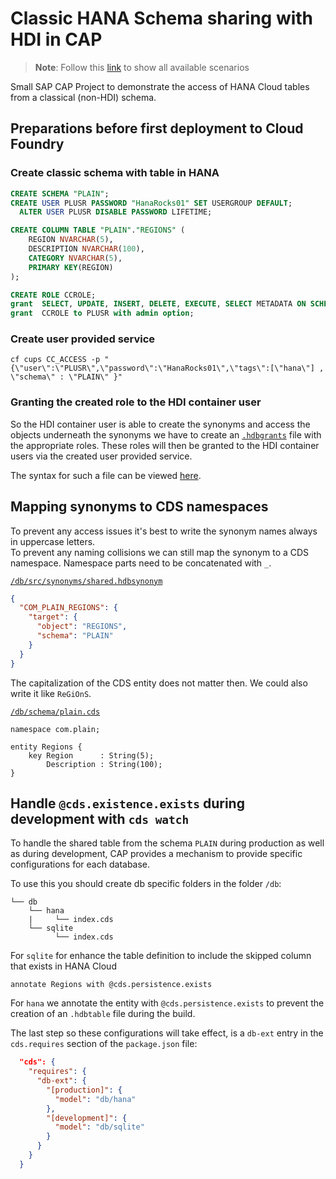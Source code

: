 # Classic HANA Schema sharing with HDI in CAP

> **Note**: Follow this [link](https://github.com/stockbal/cap-samples/tree/main) to show all available scenarios

Small SAP CAP Project to demonstrate the access of HANA Cloud tables from a classical (non-HDI) schema.

## Preparations before first deployment to Cloud Foundry

### Create classic schema with table in HANA

```sql
CREATE SCHEMA "PLAIN";
CREATE USER PLUSR PASSWORD "HanaRocks01" SET USERGROUP DEFAULT;
  ALTER USER PLUSR DISABLE PASSWORD LIFETIME;

CREATE COLUMN TABLE "PLAIN"."REGIONS" (
	REGION NVARCHAR(5),
	DESCRIPTION NVARCHAR(100),
	CATEGORY NVARCHAR(5),
	PRIMARY KEY(REGION)
);

CREATE ROLE CCROLE;
grant  SELECT, UPDATE, INSERT, DELETE, EXECUTE, SELECT METADATA ON SCHEMA "PLAIN" TO CCROLE with grant option;
grant  CCROLE to PLUSR with admin option;
```

### Create user provided service

```shell
cf cups CC_ACCESS -p "{\"user\":\"PLUSR\",\"password\":\"HanaRocks01\",\"tags\":[\"hana\"] , \"schema\" : \"PLAIN\" }"
```

### Granting the created role to the HDI container user

So the HDI container user is able to create the synonyms and access the objects underneath the synonyms we have to create
an [`.hdbgrants`](./db/cfg/shared.hdbgrants) file with the appropriate roles. These roles will then be granted to the HDI container users via the created user provided service.

The syntax for such a file can be viewed [here](https://help.sap.com/docs/hana-cloud-database/sap-hana-cloud-sap-hana-database-developer-guide-for-cloud-foundry-multitarget-applications-sap-business-app-studio/syntax-options-in-hdbgrants-file).

## Mapping synonyms to CDS namespaces

To prevent any access issues it's best to write the synonym names always in uppercase letters.  
To prevent any naming collisions we can still map the synonym to a CDS namespace. Namespace parts need to be concatenated with `_`.

[`/db/src/synonyms/shared.hdbsynonym`](./db/src/synonyms/shared.hdbsynonym)  
```json
{
  "COM_PLAIN_REGIONS": {
    "target": {
      "object": "REGIONS",
      "schema": "PLAIN"
    }
  }
}
```

The capitalization of the CDS entity does not matter then. We could also write it like `ReGiOnS`.

[`/db/schema/plain.cds`](./db/schemas/plain.cds)  
```cds
namespace com.plain;

entity Regions {
    key Region      : String(5);
        Description : String(100);
}
```

## Handle `@cds.existence.exists` during development with `cds watch`

To handle the shared table from the schema `PLAIN` during production as well as during development, CAP provides a mechanism to provide specific configurations for each database.

To use this you should create db specific folders in the folder `/db`:

```
└── db
    └── hana
    |     └── index.cds
    └── sqlite
          └── index.cds
```

For `sqlite` for enhance the table definition to include the skipped column that exists in HANA Cloud

```cds
annotate Regions with @cds.persistence.exists
```

For `hana` we annotate the entity with `@cds.persistence.exists` to prevent the creation of an `.hdbtable` file during the build.

The last step so these configurations will take effect, is a `db-ext` entry in the `cds.requires` section of the `package.json` file:

```json
  "cds": {
    "requires": {
      "db-ext": {
        "[production]": {
          "model": "db/hana"
        },
        "[development]": {
          "model": "db/sqlite"
        }
      }
    }
  }
```

